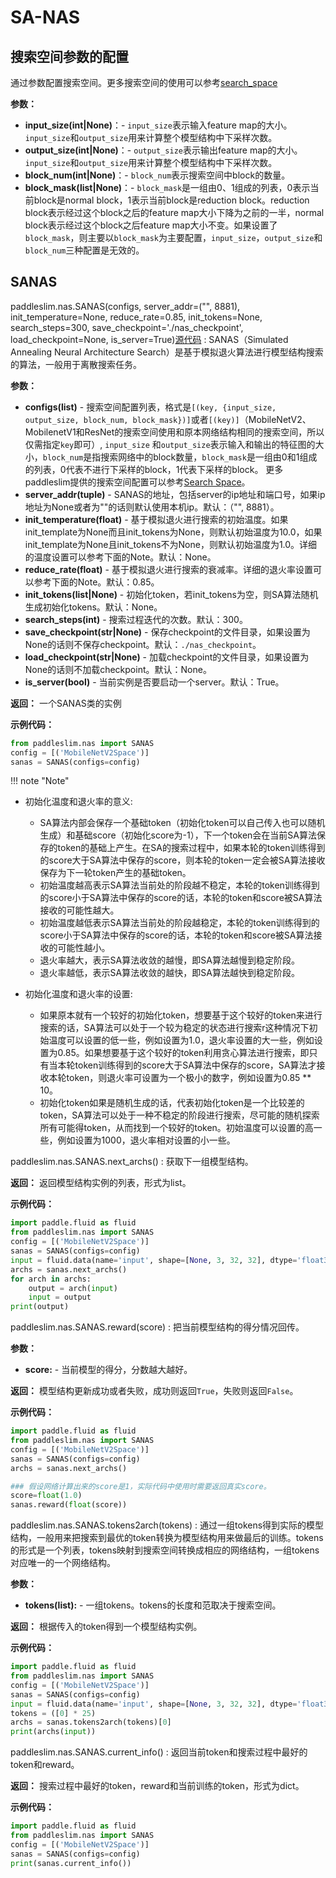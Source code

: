 # SA-NAS

## 搜索空间参数的配置
通过参数配置搜索空间。更多搜索空间的使用可以参考[search_space](../search_space.md)

**参数：**

- **input_size(int|None)**：- `input_size`表示输入feature map的大小。`input_size`和`output_size`用来计算整个模型结构中下采样次数。
- **output_size(int|None)**：- `output_size`表示输出feature map的大小。`input_size`和`output_size`用来计算整个模型结构中下采样次数。
- **block_num(int|None)**：- `block_num`表示搜索空间中block的数量。
- **block_mask(list|None)**：- `block_mask`是一组由0、1组成的列表，0表示当前block是normal block，1表示当前block是reduction block。reduction block表示经过这个block之后的feature map大小下降为之前的一半，normal block表示经过这个block之后feature map大小不变。如果设置了`block_mask`，则主要以`block_mask`为主要配置，`input_size`，`output_size`和`block_num`三种配置是无效的。

## SANAS

paddleslim.nas.SANAS(configs, server_addr=("", 8881), init_temperature=None, reduce_rate=0.85, init_tokens=None, search_steps=300, save_checkpoint='./nas_checkpoint', load_checkpoint=None, is_server=True)[源代码](https://github.com/PaddlePaddle/PaddleSlim/blob/develop/paddleslim/nas/sa_nas.py#L36)
: SANAS（Simulated Annealing Neural Architecture Search）是基于模拟退火算法进行模型结构搜索的算法，一般用于离散搜索任务。

**参数：**

- **configs(list<tuple>)** - 搜索空间配置列表，格式是`[(key, {input_size, output_size, block_num, block_mask})]`或者`[(key)]`（MobileNetV2、MobilenetV1和ResNet的搜索空间使用和原本网络结构相同的搜索空间，所以仅需指定`key`即可）, `input_size` 和`output_size`表示输入和输出的特征图的大小，`block_num`是指搜索网络中的block数量，`block_mask`是一组由0和1组成的列表，0代表不进行下采样的block，1代表下采样的block。 更多paddleslim提供的搜索空间配置可以参考[Search Space](../search_space.md)。
- **server_addr(tuple)** - SANAS的地址，包括server的ip地址和端口号，如果ip地址为None或者为""的话则默认使用本机ip。默认：（"", 8881）。
- **init_temperature(float)** - 基于模拟退火进行搜索的初始温度。如果init_template为None而且init_tokens为None，则默认初始温度为10.0，如果init_template为None且init_tokens不为None，则默认初始温度为1.0。详细的温度设置可以参考下面的Note。默认：None。
- **reduce_rate(float)** - 基于模拟退火进行搜索的衰减率。详细的退火率设置可以参考下面的Note。默认：0.85。
- **init_tokens(list|None)** - 初始化token，若init_tokens为空，则SA算法随机生成初始化tokens。默认：None。
- **search_steps(int)** - 搜索过程迭代的次数。默认：300。
- **save_checkpoint(str|None)** - 保存checkpoint的文件目录，如果设置为None的话则不保存checkpoint。默认：`./nas_checkpoint`。
- **load_checkpoint(str|None)** - 加载checkpoint的文件目录，如果设置为None的话则不加载checkpoint。默认：None。
- **is_server(bool)** - 当前实例是否要启动一个server。默认：True。

**返回：**
一个SANAS类的实例

**示例代码：**
```python
from paddleslim.nas import SANAS
config = [('MobileNetV2Space')]
sanas = SANAS(configs=config)
```

!!! note "Note"
  - 初始化温度和退火率的意义: <br>
    - SA算法内部会保存一个基础token（初始化token可以自己传入也可以随机生成）和基础score（初始化score为-1），下一个token会在当前SA算法保存的token的基础上产生。在SA的搜索过程中，如果本轮的token训练得到的score大于SA算法中保存的score，则本轮的token一定会被SA算法接收保存为下一轮token产生的基础token。<br>
    - 初始温度越高表示SA算法当前处的阶段越不稳定，本轮的token训练得到的score小于SA算法中保存的score的话，本轮的token和score被SA算法接收的可能性越大。<br>
    - 初始温度越低表示SA算法当前处的阶段越稳定，本轮的token训练得到的score小于SA算法中保存的score的话，本轮的token和score被SA算法接收的可能性越小。<br>
    - 退火率越大，表示SA算法收敛的越慢，即SA算法越慢到稳定阶段。<br>
    - 退火率越低，表示SA算法收敛的越快，即SA算法越快到稳定阶段。<br>

  - 初始化温度和退火率的设置: <br>
    - 如果原本就有一个较好的初始化token，想要基于这个较好的token来进行搜索的话，SA算法可以处于一个较为稳定的状态进行搜索r这种情况下初始温度可以设置的低一些，例如设置为1.0，退火率设置的大一些，例如设置为0.85。如果想要基于这个较好的token利用贪心算法进行搜索，即只有当本轮token训练得到的score大于SA算法中保存的score，SA算法才接收本轮token，则退火率可设置为一个极小的数字，例如设置为0.85 ** 10。<br>
    - 初始化token如果是随机生成的话，代表初始化token是一个比较差的token，SA算法可以处于一种不稳定的阶段进行搜索，尽可能的随机探索所有可能得token，从而找到一个较好的token。初始温度可以设置的高一些，例如设置为1000，退火率相对设置的小一些。


paddleslim.nas.SANAS.next_archs()
: 获取下一组模型结构。

**返回：**
返回模型结构实例的列表，形式为list。

**示例代码：**
```python
import paddle.fluid as fluid
from paddleslim.nas import SANAS
config = [('MobileNetV2Space')]
sanas = SANAS(configs=config)
input = fluid.data(name='input', shape=[None, 3, 32, 32], dtype='float32')
archs = sanas.next_archs()
for arch in archs:
    output = arch(input)
    input = output
print(output)
```

paddleslim.nas.SANAS.reward(score)
: 把当前模型结构的得分情况回传。

**参数：**

- **score<float>:** - 当前模型的得分，分数越大越好。

**返回：**
模型结构更新成功或者失败，成功则返回`True`，失败则返回`False`。

**示例代码：**
```python
import paddle.fluid as fluid
from paddleslim.nas import SANAS
config = [('MobileNetV2Space')]
sanas = SANAS(configs=config)
archs = sanas.next_archs()

### 假设网络计算出来的score是1，实际代码中使用时需要返回真实score。
score=float(1.0)
sanas.reward(float(score))
```


paddleslim.nas.SANAS.tokens2arch(tokens)
: 通过一组tokens得到实际的模型结构，一般用来把搜索到最优的token转换为模型结构用来做最后的训练。tokens的形式是一个列表，tokens映射到搜索空间转换成相应的网络结构，一组tokens对应唯一的一个网络结构。

**参数：**

- **tokens(list):** - 一组tokens。tokens的长度和范取决于搜索空间。

**返回：**
根据传入的token得到一个模型结构实例。

**示例代码：**
```python
import paddle.fluid as fluid
from paddleslim.nas import SANAS
config = [('MobileNetV2Space')]
sanas = SANAS(configs=config)
input = fluid.data(name='input', shape=[None, 3, 32, 32], dtype='float32')
tokens = ([0] * 25)
archs = sanas.tokens2arch(tokens)[0]
print(archs(input))
```

paddleslim.nas.SANAS.current_info()
: 返回当前token和搜索过程中最好的token和reward。

**返回：**
搜索过程中最好的token，reward和当前训练的token，形式为dict。

**示例代码：**
```python
import paddle.fluid as fluid
from paddleslim.nas import SANAS
config = [('MobileNetV2Space')]
sanas = SANAS(configs=config)
print(sanas.current_info())
```
